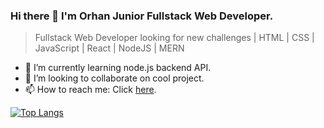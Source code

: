 ### Hi there 👋 I'm Orhan Junior Fullstack Web Developer.

> Fullstack Web Developer looking for new challenges | HTML | CSS | JavaScript | React | NodeJS | MERN

- 🌱 I’m currently learning node.js backend API.
- 👯 I’m looking to collaborate on cool project.
- 📫 How to reach me: Click [here](https://orhankadirov.github.io/portfolio-website/).

[![Top Langs](https://github-readme-stats.vercel.app/api/top-langs/?username=OrhanKadirov&layout=compact)](https://github.com/anuraghazra/github-readme-stats)

<!--
**OrhanKadirov/OrhanKadirov** is a ✨ _special_ ✨ repository because its `README.md` (this file) appears on your GitHub profile.

Here are some ideas to get you started:

- 🔭 I’m currently working on ...
- 🌱 I’m currently learning ...
- 👯 I’m looking to collaborate on ...
- 🤔 I’m looking for help with ...
- 💬 Ask me about ...
- 📫 How to reach me: ...
- 😄 Pronouns: ...
- ⚡ Fun fact: ...
-->
